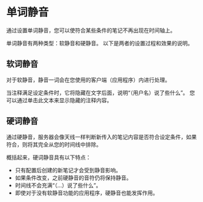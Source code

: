 # 单词静音

通过设置单词静音，您可以使符合某些条件的笔记不再出现在时间轴上。

单词静音有两种类型：软静音和硬静音。 以下是两者的设置过程和效果的说明。

## 软词静音

对于软静音，静音一词会在您使用的客户端（应用程序）内进行处理。

当注释满足设定条件时，它将隐藏在文字后面，说明“（用户名）说了些什么”。
您可以通过单击此文本来显示隐藏的注释内容。

## 硬词静音

通过硬静音，服务器会像天线一样判断新传入的笔记内容是否符合设定条件，如果符合，则将其完全从您的时间线中排除。

概括起来，硬词静音具有以下特点：

- 只有配置后创建的新笔记才会受到静音影响。
- 如果条件改变，之前硬静音的音符仍将保持静音。
- 时间线不会充满“（...）说了些什么”。
- 即使对于没有软静音功能的应用程序，硬静音也能发挥作用。
